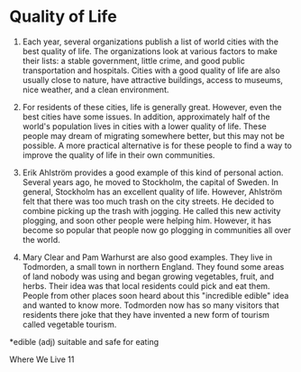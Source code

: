 # Quality of Life

1. Each year, several organizations publish a list of world cities with the best quality of life. The organizations look at various factors to make their lists: a stable government, little crime, and good public transportation and hospitals. Cities with a good quality of life are also usually close to nature, have attractive buildings, access to museums, nice weather, and a clean environment.

2. For residents of these cities, life is generally great. However, even the best cities have some issues. In addition, approximately half of the world's population lives in cities with a lower quality of life. These people may dream of migrating somewhere better, but this may not be possible. A more practical alternative is for these people to find a way to improve the quality of life in their own communities.

3. Erik Ahlström provides a good example of this kind of personal action. Several years ago, he moved to Stockholm, the capital of Sweden. In general, Stockholm has an excellent quality of life. However, Ahlström felt that there was too much trash on the city streets. He decided to combine picking up the trash with jogging. He called this new activity plogging, and soon other people were helping him. However, it has become so popular that people now go plogging in communities all over the world.

4. Mary Clear and Pam Warhurst are also good examples. They live in Todmorden, a small town in northern England. They found some areas of land nobody was using and began growing vegetables, fruit, and herbs. Their idea was that local residents could pick and eat them. People from other places soon heard about this "incredible edible" idea and wanted to know more. Todmorden now has so many visitors that residents there joke that they have invented a new form of tourism called vegetable tourism.

*edible (adj) suitable and safe for eating

Where We Live 11